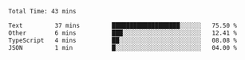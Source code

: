 <!--START_SECTION:waka-->

```txt
Total Time: 43 mins

Text         37 mins         ███████████████████░░░░░░   75.50 %
Other        6 mins          ███░░░░░░░░░░░░░░░░░░░░░░   12.41 %
TypeScript   4 mins          ██░░░░░░░░░░░░░░░░░░░░░░░   08.08 %
JSON         1 min           █░░░░░░░░░░░░░░░░░░░░░░░░   04.00 %
```

<!--END_SECTION:waka-->
